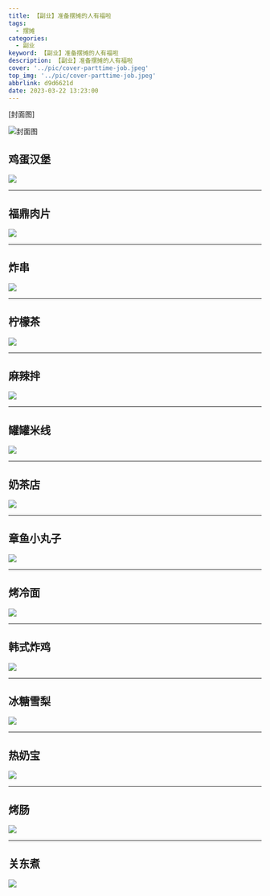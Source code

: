 ```yaml
---
title: 【副业】准备摆摊的人有福啦
tags:
  - 摆摊
categories:
  - 副业
keyword: 【副业】准备摆摊的人有福啦
description: 【副业】准备摆摊的人有福啦
cover: '../pic/cover-parttime-job.jpeg'
top_img: '../pic/cover-parttime-job.jpeg'
abbrlink: d9d6621d
date: 2023-03-22 13:23:00
---
```


[封面图]

![封面图](../pic/cover-parttime-job.jpeg)

## 鸡蛋汉堡
![](../pic/job/parttime_job001.jpg)

---

## 福鼎肉片
![](../pic/job/parttime_job002.jpg)

---

## 炸串

![](../pic/job/parttime_job003.jpg)

---

## 柠檬茶

![](../pic/job/parttime_job004.jpg)

---

## 麻辣拌

![](../pic/job/parttime_job005.jpg)

---

## 罐罐米线

![](../pic/job/parttime_job006.jpg)

---

## 奶茶店

![](../pic/job/parttime_job007.jpg)

---

## 章鱼小丸子

![](../pic/job/parttime_job008.jpg)

---

## 烤冷面

![](../pic/job/parttime_job009.jpg)

---

## 韩式炸鸡

![](../pic/job/parttime_job010.jpg)

---

## 冰糖雪梨

![](../pic/job/parttime_job011.jpg)

---

## 热奶宝

![](../pic/job/parttime_job012.jpg)

---

## 烤肠
![](../pic/job/parttime_job013.jpg)

---

## 关东煮
![](../pic/job/parttime_job014.jpg)